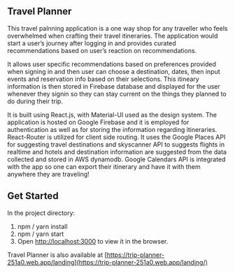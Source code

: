 ## Travel Planner

This travel palnning application is a one way shop for any traveller who feels overwhelmed when crafting their travel itineraries. The application would start a user’s journey after logging in and provides curated recommendations based on user’s reaction on recommendations.

It allows user specific recommendations based on preferences provided when signing in and then user can choose a destination, dates, then input events and reservation info based on their selections. This itineary information is then stored in Firebase database and displayed for the user whenever they signin so they can stay current on the things they planned to do during their trip.

It is built using React.js, with Material-UI used as the design system. The application is hosted on Google Firebase and it is employed for authentication as well as for storing the information regarding itineraries. React-Router is utilized for client side routing. It uses the Google Places API for suggesting travel destinations and skyscanner API to suggests flights in realtime and hotels and destination information are suggested from the data collected and stored in AWS dynamodb. Google Calendars API is integrated with the app so one can export their itinerary and have it with them anywhere they are traveling!

## Get Started

In the project directory:

1. npm / yarn install
2. npm / yarn start
3. Open [http://localhost:3000](http://localhost:3000) to view it in the browser.

Travel Planner is also available at [https://trip-planner-251a0.web.app/landing](https://trip-planner-251a0.web.app/landing/)
